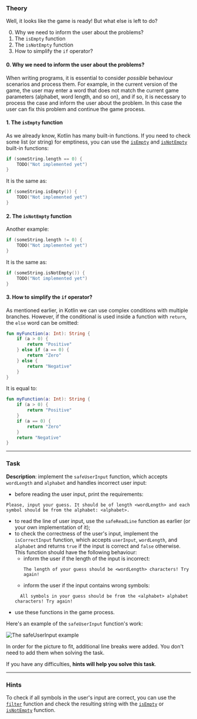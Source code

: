 ### Theory

Well, it looks like the game is ready! But what else is left to do?

0. Why we need to inform the user about the problems?
1. The `isEmpty` function
2. The `isNotEmpty` function
3. How to simplify the `if` operator?

#### 0. Why we need to inform the user about the problems?

When writing programs, it is essential to consider _possible_ behaviour 
scenarios and process them. For example, in the current version of the game, 
the user may enter a word that does not match the current game parameters 
(alphabet, word length, and so on), and if so, it is necessary to process 
the case and inform the user about the problem. 
In this case the user can fix this problem and continue the game process.

#### 1. The `isEmpty` function

As we already know, Kotlin has many built-in functions. 
If you need to check some list (or string) for emptiness, 
you can use the [`isEmpty`](https://kotlinlang.org/api/latest/jvm/stdlib/kotlin.collections/is-empty.html) and [`isNotEmpty`](https://kotlinlang.org/api/latest/jvm/stdlib/kotlin.collections/is-not-empty.html) built-in functions:
```kotlin
if (someString.length == 0) {
    TODO("Not implemented yet")
}
```
It is the same as: 
```kotlin
if (someString.isEmpty()) {
    TODO("Not implemented yet")
}
```

#### 2. The `isNotEmpty` function

Another example: 
```kotlin
if (someString.length != 0) {
    TODO("Not implemented yet")
}
```
It is the same as:
```kotlin
if (someString.isNotEmpty()) {
    TODO("Not implemented yet")
}
```

#### 3. How to simplify the `if` operator?

As mentioned earlier, in Kotlin we can use complex conditions with multiple branches. 
However, if the conditional is used inside a function with `return`, 
the `else` word can be omitted:
```kotlin
fun myFunction(a: Int): String {
    if (a > 0) {
        return "Positive"
    } else if (a == 0) {
        return "Zero"
    } else {
        return "Negative"
    }
}
```
It is equal to:
```kotlin
fun myFunction(a: Int): String {
    if (a > 0) {
        return "Positive"
    }
    if (a == 0) {
        return "Zero"
    }
    return "Negative"
}
```
___

### Task

**Description**: implement the `safeUserInput` function, which accepts `wordLength` and `alphabet`
and handles incorrect user input:

- before reading the user input, print the requirements: 

```text
Please, input your guess. It should be of length <wordLength> and each symbol should be from the alphabet: <alphabet>.
```
- to read the line of user input, use the `safeReadLine` function as earlier (or your own implementation of it);
- to check the correctness of the user's input, implement the `isCorrectInput` function, 
which accepts `userInput`, `wordLength`, and `alphabet` and returns `true` if the input is correct and `false` otherwise. 
This function should have the following behaviour:
  - inform the user if the length of the input is incorrect:
    ```text
    The length of your guess should be <wordLength> characters! Try again!
    ```
  - inform the user if the input contains wrong symbols:
  ```text
    All symbols in your guess should be from the <alphabet> alphabet characters! Try again!
    ```
- use these functions in the game process.

Here's an example of the `safeUserInput` function's work:

![The safeUserInput example](../../../utils/src/main/resources/images/part1/WarmUp/safe_user_input.gif "The safeUserInput example")

In order for the picture to fit, additional line breaks were added.
You don't need to add them when solving the task.

If you have any difficulties, **hints will help you solve this task**.

----

### Hints

<div class="hint">
  To check if all symbols in the user's input are correct, you 
  can use the <a href="https://kotlinlang.org/api/latest/jvm/stdlib/kotlin.collections/filter.html"><code>filter</code></a> 
function and check the resulting string with the 
  <a href="https://kotlinlang.org/api/latest/jvm/stdlib/kotlin.collections/is-empty.html"><code>isEmpty</code></a> or 
  <a href="https://kotlinlang.org/api/latest/jvm/stdlib/kotlin.collections/is-not-empty.html"><code>isNotEmpty</code></a>
    function.
</div>
